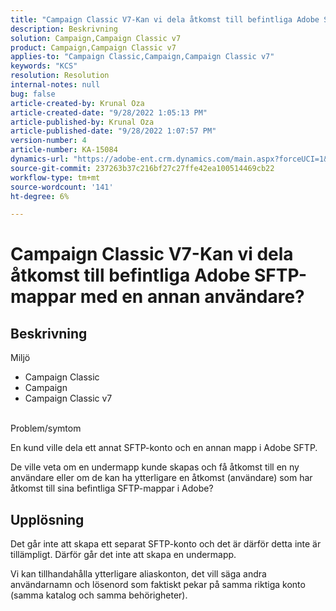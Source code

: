 ```yaml
---
title: "Campaign Classic V7-Kan vi dela åtkomst till befintliga Adobe SFTP-mappar med en annan användare?"
description: Beskrivning
solution: Campaign,Campaign Classic v7
product: Campaign,Campaign Classic v7
applies-to: "Campaign Classic,Campaign,Campaign Classic v7"
keywords: "KCS"
resolution: Resolution
internal-notes: null
bug: false
article-created-by: Krunal Oza
article-created-date: "9/28/2022 1:05:13 PM"
article-published-by: Krunal Oza
article-published-date: "9/28/2022 1:07:57 PM"
version-number: 4
article-number: KA-15084
dynamics-url: "https://adobe-ent.crm.dynamics.com/main.aspx?forceUCI=1&pagetype=entityrecord&etn=knowledgearticle&id=7f15fc2e-2e3f-ed11-9db1-000d3a5c1bcc"
source-git-commit: 237263b37c216bf27c27ffe42ea100514469cb22
workflow-type: tm+mt
source-wordcount: '141'
ht-degree: 6%

---
```


# Campaign Classic V7-Kan vi dela åtkomst till befintliga Adobe SFTP-mappar med en annan användare?

## Beskrivning

Miljö<br>
- Campaign Classic
- Campaign
- Campaign Classic v7





<br>Problem/symtom<br>


En kund ville dela ett annat SFTP-konto och en annan mapp i Adobe SFTP.

De ville veta om en undermapp kunde skapas och få åtkomst till en ny användare eller om de kan ha ytterligare en åtkomst (användare) som har åtkomst till sina befintliga SFTP-mappar i Adobe?


## Upplösning


Det går inte att skapa ett separat SFTP-konto och det är därför detta inte är tillämpligt. Därför går det inte att skapa en undermapp.

Vi kan tillhandahålla ytterligare aliaskonton, det vill säga andra användarnamn och lösenord som faktiskt pekar på samma riktiga konto (samma katalog och samma behörigheter).
